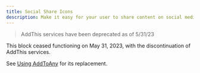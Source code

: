 ```yaml
---
title: Social Share Icons
description: Make it easy for your user to share content on social media.
---
```


> AddThis services have been deprecated as of 5/31/23

This block ceased functioning on May 31, 2023, with the discontinuation of AddThis services.

See [Using AddToAny](../../../howto/add-social-feeds/#using-addtoany) for its replacement.
